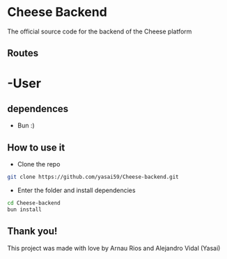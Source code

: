 # Cheese Backend

The official source code for the backend of the Cheese platform

## Routes

# -User

## dependences

- Bun :)

## How to use it

- Clone the repo
```bash
git clone https://github.com/yasai59/Cheese-backend.git
```

- Enter the folder and install dependencies
```bash
cd Cheese-backend
bun install
```

## Thank you!

This project was made with love by Arnau Rios and Alejandro Vidal (Yasai)